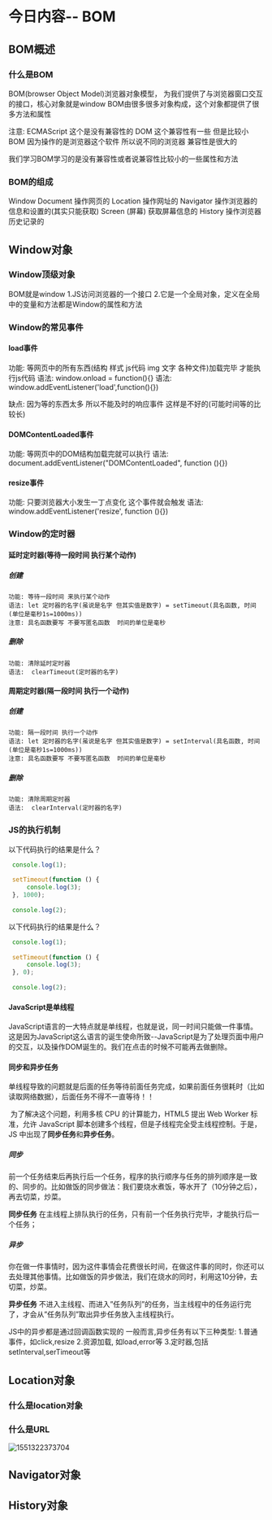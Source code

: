 # 今日内容-- BOM

## BOM概述

### 什么是BOM

  BOM(browser Object Model)浏览器对象模型， 为我们提供了与浏览器窗口交互的接口，核心对象就是window
  BOM由很多很多对象构成，这个对象都提供了很多方法和属性

  注意: ECMAScript 这个是没有兼容性的
        DOM  这个兼容性有一些 但是比较小
        BOM 因为操作的是浏览器这个软件 所以说不同的浏览器 兼容性是很大的

   我们学习BOM学习的是没有兼容性或者说兼容性比较小的一些属性和方法

### BOM的组成

  Window
    Document 操作网页的
    Location 操作网址的
    Navigator 操作浏览器的信息和设置的(其实只能获取)
    Screen (屏幕) 获取屏幕信息的
    History  操作浏览器历史记录的

## Window对象

### Window顶级对象
  BOM就是window
  1.JS访问浏览器的一个接口
  2.它是一个全局对象，定义在全局中的变量和方法都是Window的属性和方法

### Window的常见事件
  #### load事件
  功能: 等网页中的所有东西(结构 样式 js代码 img 文字 各种文件)加载完毕 才能执行js代码
  语法: window.onload = function(){}
  语法: window.addEventListener('load',function(){})

  缺点: 因为等的东西太多 所以不能及时的响应事件 这样是不好的(可能时间等的比较长)
  #### DOMContentLoaded事件
  功能: 等网页中的DOM结构加载完就可以执行
  语法: document.addEventListener("DOMContentLoaded", function (){})
  #### resize事件
  功能: 只要浏览器大小发生一丁点变化 这个事件就会触发
  语法: window.addEventListener('resize', function (){})
### Window的定时器

#### 延时定时器(等待一段时间 执行某个动作)
##### 创建
    功能: 等待一段时间 来执行某个动作
    语法: let 定时器的名字(虽说是名字 但其实值是数字) = setTimeout(具名函数, 时间(单位是毫秒1s=1000ms))
    注意: 具名函数要写 不要写匿名函数  时间的单位是毫秒

##### 删除
    功能: 清除延时定时器
    语法:  clearTimeout(定时器的名字)


#### 周期定时器(隔一段时间 执行一个动作)
##### 创建
    功能: 隔一段时间 执行一个动作
    语法: let 定时器的名字(虽说是名字 但其实值是数字) = setInterval(具名函数, 时间(单位是毫秒1s=1000ms))
    注意: 具名函数要写 不要写匿名函数  时间的单位是毫秒

##### 删除
    功能: 清除周期定时器
    语法:  clearInterval(定时器的名字)

### JS的执行机制
  以下代码执行的结果是什么？

```js
 console.log(1);
 
 setTimeout(function () {
     console.log(3);
 }, 1000);
 
 console.log(2);
```

以下代码执行的结果是什么？

```js
 console.log(1);
 
 setTimeout(function () {
     console.log(3);
 }, 0);
 
 console.log(2);
```
#### JavaScript是单线程
  JavaScript语言的一大特点就是单线程，也就是说，同一时间只能做一件事情。这是因为JavaScript这么语言的诞生使命所致--JavaScript是为了处理页面中用户的交互，以及操作DOM诞生的。我们在点击的时候不可能再去做删除。
#### 同步和异步任务

​	单线程导致的问题就是后面的任务等待前面任务完成，如果前面任务很耗时（比如读取网络数据），后面任务不得不一直等待！！

​	为了解决这个问题，利用多核 CPU 的计算能力，HTML5 提出 Web Worker 标准，允许 JavaScript 脚本创建多个线程，但是子线程完全受主线程控制。于是，JS 中出现了**同步任务**和**异步任务**。

##### 同步

​	前一个任务结束后再执行后一个任务，程序的执行顺序与任务的排列顺序是一致的、同步的。比如做饭的同步做法：我们要烧水煮饭，等水开了（10分钟之后），再去切菜，炒菜。

 **同步任务**
 	在主线程上排队执行的任务，只有前一个任务执行完毕，才能执行后一个任务；

##### 异步

​	你在做一件事情时，因为这件事情会花费很长时间，在做这件事的同时，你还可以去处理其他事情。比如做饭的异步做法，我们在烧水的同时，利用这10分钟，去切菜，炒菜。

 **异步任务**
  不进入主线程、而进入”任务队列”的任务，当主线程中的任务运行完了，才会从”任务队列”取出异步任务放入主线程执行。

  JS中的异步都是通过回调函数实现的
  一般而言,异步任务有以下三种类型: 
  1.普通事件，如click,resize
  2.资源加载, 如load,error等
  3.定时器,包括setInterval,serTimeout等

## Location对象

### 什么是location对象

  

### 什么是URL



![1551322373704](../../day37-WebAPI/other/image/1551322373704.png)

## Navigator对象

## History对象

